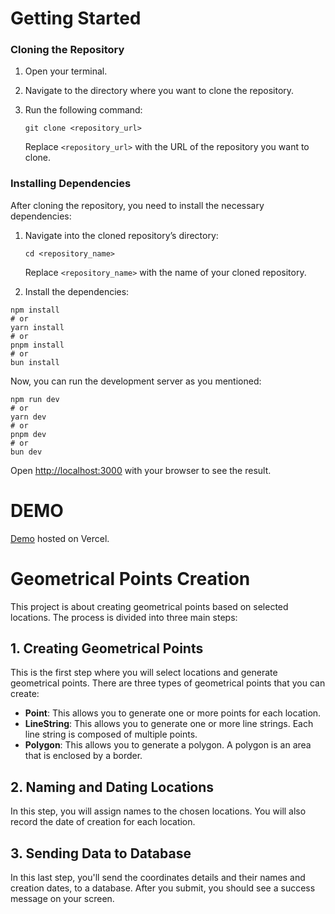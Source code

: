 
# Getting Started


### Cloning the Repository

1. Open your terminal.
2. Navigate to the directory where you want to clone the repository.
3. Run the following command:
   
   ```
   git clone <repository_url>
   ```
   Replace `<repository_url>` with the URL of the repository you want to clone.

### Installing Dependencies
After cloning the repository, you need to install the necessary dependencies:

1. Navigate into the cloned repository’s directory:
   ```
   cd <repository_name>
   ```
   Replace `<repository_name>` with the name of your cloned repository.

2. Install the dependencies:
```
npm install
# or
yarn install
# or
pnpm install
# or
bun install
```

Now, you can run the development server as you mentioned:

```
npm run dev
# or
yarn dev
# or
pnpm dev
# or
bun dev
```

Open [http://localhost:3000](http://localhost:3000) with your browser to see the result.

# DEMO

[Demo](https://open-layers-map-application.vercel.app/) hosted on Vercel.

# Geometrical Points Creation

This project is about creating geometrical points based on selected locations. The process is divided into three main steps:

## 1. Creating Geometrical Points

This is the first step where you will select locations and generate geometrical points. There are three types of geometrical points that you can create:

- **Point**: This allows you to generate one or more points for each location.
- **LineString**: This allows you to generate one or more line strings. Each line string is composed of multiple points.
- **Polygon**: This allows you to generate a polygon. A polygon is an area that is enclosed by a border.

## 2. Naming and Dating Locations

In this step, you will assign names to the chosen locations. You will also record the date of creation for each location.

## 3. Sending Data to Database

In this last step, you'll send the coordinates details and their names and creation dates, to a database. After you submit, you should see a success message on your screen.

